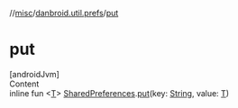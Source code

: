 //[misc](../index.md)/[danbroid.util.prefs](index.md)/[put](put.md)



# put  
[androidJvm]  
Content  
inline fun <[T](put.md)> [SharedPreferences](https://developer.android.com/reference/kotlin/android/content/SharedPreferences.html).[put](put.md)(key: [String](https://kotlinlang.org/api/latest/jvm/stdlib/kotlin/-string/index.html), value: [T](put.md))  



